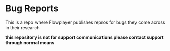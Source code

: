 # Bug Reports

This is a repo where Flowplayer publishes repros for bugs they come across in their research

**this repository is not for support communications please contact support through normal means**